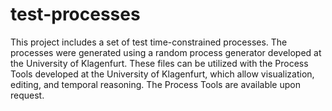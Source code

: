 # test-processes
This project includes a set of test time-constrained processes. The processes were generated using a random process generator developed at the University of Klagenfurt.
These files can be utilized with the Process Tools developed at the University of Klagenfurt, which allow visualization, editing, and temporal reasoning.
The Process Tools are available upon request.
